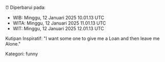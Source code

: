 ⏰ Diperbarui pada:
- WIB: Minggu, 12 Januari 2025 10.01.13 UTC
- WITA: Minggu, 12 Januari 2025 11.01.13 UTC
- WIT: Minggu, 12 Januari 2025 12.01.13 UTC

Kutipan Inspiratif:
"I want some one to give me a Loan and then leave me Alone."


Kategori: funny

